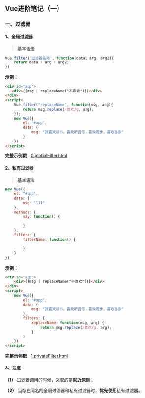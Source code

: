 ## Vue进阶笔记（一）

### 一、过滤器

#### 1、全局过滤器

> **基本语法**

```javascript
Vue.filter('过滤器名称', function(data, arg, arg2){
    return data + arg + arg2;
})
```

**示例：**

```html
<div id="app">
   <div>{{msg | replaceName("不喜欢")}}</div>
</div>
<script>
    Vue.filter("replaceName", function(msg, arg){
        return msg.replace(/喜欢/g, arg);
    });
    new Vue({
        el: "#app",
        data: {
            msg: "我喜欢读书，喜欢听音乐，喜欢跑步，喜欢游泳"
        }
    })
</script>
```

**完整示例戳：**[0.globalFilter.html](https://github.com/snowLeopard93/vue-demo/blob/master/vue/advanced/0.globalFilter.html)

#### 2、私有过滤器

> **基本语法**

```javascript
new Vue({
    el: "#app",
    data: {
        msg: "111"
    },
    methods: {
        say: function() {
        
        }
    },
    filters: {
        filterName: function() {
        
        }
    }       
})
```

**示例：**

```html
<div id="app">
    <div>{{msg | replaceName("不喜欢")}}</div>
</div>
<script>
    new Vue({
        el: "#app",
        data: {
            msg: "我喜欢读书，喜欢听音乐，喜欢跑步，喜欢游泳"
        },
        filters: {
            replaceName: function(msg, arg) {
                return msg.replace(/喜欢/g, arg);
            }
        }
    })
</script>
```

**完整示例戳：**[1.privateFilter.html](https://github.com/snowLeopard93/vue-demo/blob/master/vue/advanced/1.privateFilter.html)

#### 3、注意

**（1）** 过滤器调用的时候，采取的是**就近原则**；

**（2）** 当存在同名的全局过滤器和私有过滤器时，**优先使用**私有过滤器。
